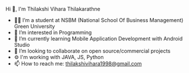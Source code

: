 Hi 👋, I'm Thilakshi Vihara Thilakarathne

 
- 👨‍🎓 I’m a student at NSBM (National School Of Business Management) Green University
- 👀 I’m interested in Programming
- 🌱 I’m currently learning Mobile Application Development with Android Studio
- 💞️ I’m looking to collaborate on open source/commercial projects
- ⚙️ I'm working with JAVA, JS, Python
- 📫 How to reach me: thilakshivihara1998@gmail.com

<!---
vihara1124/vihara1124 is a ✨ special ✨ repository because its `README.md` (this file) appears on your GitHub profile.
You can click the Preview link to take a look at your changes.
--->
